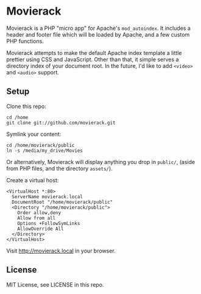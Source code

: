 # Movierack

Movierack is a PHP "micro app" for Apache's `mod_autoindex`. It includes a
header and footer file which will be loaded by Apache, and a few custom
PHP functions.

Movierack attempts to make the default Apache index template a little prettier
using CSS and JavaScript. Other than that, it simple serves a directory
index of your document root. In the future, I'd like to add `<video>` and
`<audio>` support.


## Setup

Clone this repo:

    cd /home
    git clone git://github.com/movierack.git

Symlink your content:

    cd /home/movierack/public
    ln -s /media/my_drive/Movies

Or alternatively, Movierack will display anything you drop in `public/`,
(aside from PHP files, and the directory `assets/`).

Create a virtual host:

    <VirtualHost *:80>
      ServerName movierack.local
      DocumentRoot "/home/movierack/public"
      <Directory "/home/movierack/public">
        Order allow,deny
        Allow from all
        Options +FollowSymLinks
        AllowOverride All
      </Directory>
    </VirtualHost>

Visit <http://movierack.local> in your browser.


## License

MIT License, see LICENSE in this repo.
